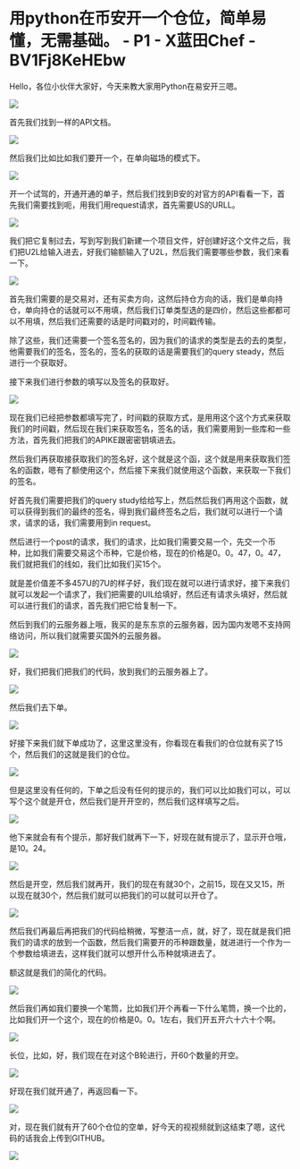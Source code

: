 # 用python在币安开一个仓位，简单易懂，无需基础。 - P1 - X蓝田Chef - BV1Fj8KeHEbw

Hello，各位小伙伴大家好，今天来教大家用Python在易安开三嗯。

![](img/be88af94e0379c1ec871f650017a77f7_1.png)

首先我们找到一样的API文档。

![](img/be88af94e0379c1ec871f650017a77f7_3.png)

然后我们比如比如我们要开一个，在单向磁场的模式下。

![](img/be88af94e0379c1ec871f650017a77f7_5.png)

开一个试驾的，开通开通的单子，然后我们找到B安的对官方的API看看一下，首先我们需要找到呃，用我们用request请求，首先需要US的URLL。



![](img/be88af94e0379c1ec871f650017a77f7_7.png)

我们把它复制过去，写到写到我们新建一个项目文件，好创建好这个文件之后，我们把U2L给输入进去，好我们输额输入了U2L，然后我们需要哪些参数，我们来看一下。



![](img/be88af94e0379c1ec871f650017a77f7_9.png)

首先我们需要的是交易对，还有买卖方向，这然后持仓方向的话，我们是单向持仓，单向持仓的话就可以不用填，然后我们订单类型选的是四价，然后这些都都可以不用填，然后我们还需要的话是时间戳对的，时间戳传输。

除了这些，我们还需要一个签名签名的，因为我们的请求的类型是去的去的类型，他需要我们的签名，签名的，签名的获取的话是需要我们的query steady，然后进行一个获取好。

接下来我们进行参数的填写以及签名的获取好。

![](img/be88af94e0379c1ec871f650017a77f7_11.png)

现在我们已经把参数都填写完了，时间戳的获取方式，是用用这个这个方式来获取我们的时间戳，然后现在我们来获取签名，签名的话，我们需要用到一些库和一些方法，首先我们把我们的APIKE跟密密钥填进去。

然后我们再获取接获取我们的签名好，这个就是这个函，这个就是用来获取我们签名的函数，嗯有了额使用这个，然后接下来我们就使用这个函数，来获取一下我们的签名。

好首先我们需要把我们的query study给给写上，然后然后我们再用这个函数，就可以获得到我们的最终的签名，得到我们最终签名之后，我们就可以进行一个请求，请求的话，我们需要用到in request。

然后进行一个post的请求，我们的请求，比如我们需要交易一个，先交一个币种，比如我们需要交易这个币种，它是价格，现在的价格是0。0。47，0。47，我们就把我们的线如，我们比如我们买15个。

就是差价值差不多457U的7U的样子好，我们现在就可以进行请求好，接下来我们就可以发起一个请求了，我们把需要的UIL给填好，然后还有请求头填好，然后就可以进行我们的请求，首先我们把它给复制一下。

然后到我们的云服务器上哦，我买的是东东京的云服务器，因为国内发嗯不支持网络访问，所以我们就需要买国外的云服务器。



![](img/be88af94e0379c1ec871f650017a77f7_13.png)

好，我们把我们把我们的代码，放到我们的云服务器上了。

![](img/be88af94e0379c1ec871f650017a77f7_15.png)

然后我们去下单。

![](img/be88af94e0379c1ec871f650017a77f7_17.png)

好接下来我们就下单成功了，这里这里没有，你看现在看我们的仓位就有买了15个，然后我们的这就是我们的仓位。



![](img/be88af94e0379c1ec871f650017a77f7_19.png)

但是这里没有任何的，下单之后没有任何的提示的，我们可以比如我们可以，可以写个这个就是开仓，然后我们是开开空的，然后我们这样填写之后。



![](img/be88af94e0379c1ec871f650017a77f7_21.png)

他下来就会有有个提示，那好我们就再下一下，好现在就有提示了，显示开仓哦，是10。24。

![](img/be88af94e0379c1ec871f650017a77f7_23.png)

然后是开空，然后我们就再开，我们的现在有就30个，之前15，现在又又15，所以现在就30个，然后我们就可以把我们的可以就可以开仓了。



![](img/be88af94e0379c1ec871f650017a77f7_25.png)

然后我们再最后再把我们的代码给稍微，写整洁一点，就，好了，现在就是我们把我们的请求的放到一个函数，然后我们需要开的币种跟数量，就进进行一个作为一个参数给填进去，这样我们就可以想开什么币种就填进去了。

额这就是我们的简化的代码。

![](img/be88af94e0379c1ec871f650017a77f7_27.png)

然后我们再如我们要换一个笔筒，比如我们开个再看一下什么笔筒，换一个比的，比如我们开一个这个，现在的价格是0。0。1左右，我们开五开六十六十个啊。



![](img/be88af94e0379c1ec871f650017a77f7_29.png)

长位，比如，好，我们现在在对这个B轮进行，开60个数量的开空。

![](img/be88af94e0379c1ec871f650017a77f7_31.png)

好现在我们就开通了，再返回看一下。

![](img/be88af94e0379c1ec871f650017a77f7_33.png)

对，现在我们就有开了60个仓位的空单，好今天的视视频就到这结束了嗯，这代码的话我会上传到GITHUB。



![](img/be88af94e0379c1ec871f650017a77f7_35.png)